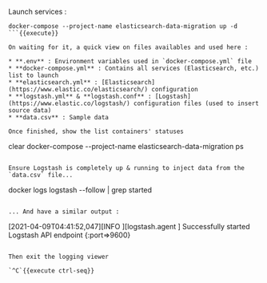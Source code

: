 Launch services :

```
docker-compose --project-name elasticsearch-data-migration up -d
```{{execute}}

On waiting for it, a quick view on files availables and used here :

* **.env** : Environment variables used in `docker-compose.yml` file
* **docker-compose.yml** : Contains all services (Elasticsearch, etc.) list to launch
* **elasticsearch.yml** : [Elasticsearch](https://www.elastic.co/elasticsearch/) configuration
* **logstash.yml** & **logstash.conf** : [Logstash](https://www.elastic.co/logstash/) configuration files (used to insert source data)
* **data.csv** : Sample data

Once finished, show the list containers' statuses

```
clear
docker-compose --project-name elasticsearch-data-migration ps
```{{execute}}

Ensure Logstash is completely up & running to inject data from the `data.csv` file...

```
docker logs logstash --follow | grep started
```{{execute}}

... And have a similar output :

```
[2021-04-09T04:41:52,047][INFO ][logstash.agent           ] Successfully started Logstash API endpoint {:port=>9600}
```

Then exit the logging viewer

`^C`{{execute ctrl-seq}}